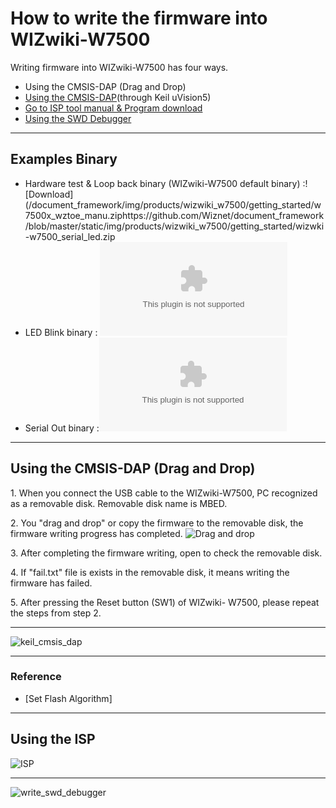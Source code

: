 # How to write the firmware into WIZwiki-W7500

Writing firmware into WIZwiki-W7500 has four ways.  

   * Using the CMSIS-DAP (Drag and Drop)
   * [Using the CMSIS-DAP](Using_the_CMSIS-DAP.md)(through Keil uVision5)
   * [Go to ISP tool manual & Program download]()
   * [Using the SWD Debugger](Using_the_SWD_Debugger.md)

-----

## Examples Binary

   * Hardware test & Loop back binary (WIZwiki-W7500 default binary) :![Download](/document_framework/img/products/wizwiki_w7500/getting_started/w7500x_wztoe_manu.ziphttps://github.com/Wiznet/document_framework/blob/master/static/img/products/wizwiki_w7500/getting_started/wizwki-w7500_serial_led.zip
   * LED Blink binary : ![Download](/document_framework/img/products/wizwiki_w7500/getting_started/wizwki-w7500_led_blink.zip)
   * Serial Out binary :![Download](/document_framework/img/products/wizwiki_w7500/getting_started/wizwki-w7500_serial_led.zip)

-----

## Using the CMSIS-DAP (Drag and Drop)

1\. When you connect the USB cable to the WIZwiki-W7500, PC recognized
as a removable disk. Removable disk name is MBED.

2\. You "drag and drop" or copy the firmware to the removable disk, the
firmware writing progress has completed. ![Drag and
drop](/document_framework/img/products/wizwiki_w7500/drap_n_drop.png)

3\. After completing the firmware writing, open to check the removable
disk.

4\. If "fail.txt" file is exists in the removable disk, it means writing
the firmware has failed.

5\. After pressing the Reset button (SW1) of WIZwiki- W7500, please
repeat the steps from step 2.

-----

![keil\_cmsis\_dap](/page\>products/wizwiki_w7500/start_getting_started/write_firmware/keil_cmsis_dap)

-----

### Reference

   * [Set Flash Algorithm]

-----

## Using the ISP

![ISP](/page\>products/wizwiki_w7500/start_getting_started/write_firmware/ISP)

-----

![write\_swd\_debugger](/page\>products/wizwiki_w7500/start_getting_started/write_swd_debugger)
